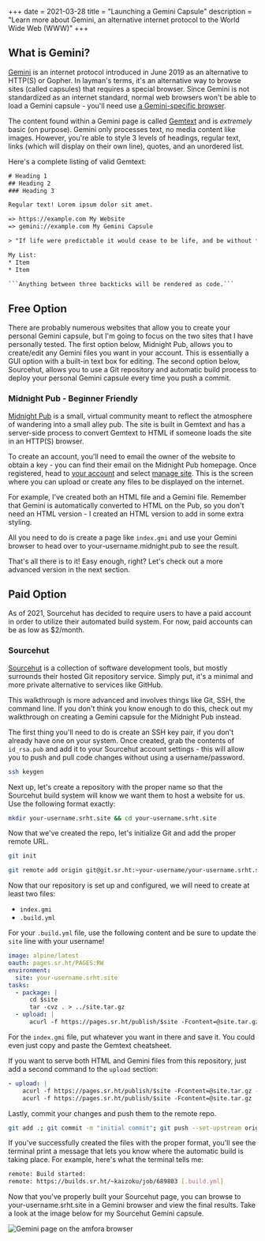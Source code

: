 +++
date = 2021-03-28
title = "Launching a Gemini Capsule"
description = "Learn more about Gemini, an alternative internet protocol to the World Wide Web (WWW)"
+++

## What is Gemini?

[Gemini](https://gemini.circumlunar.space/) is an internet protocol introduced in June 2019 as an alternative to HTTP(S) or Gopher. In layman's terms, it's an alternative way to browse sites (called capsules) that requires a special browser. Since Gemini is not standardized as an internet standard, normal web browsers won't be able to load a Gemini capsule - you'll need use [a Gemini-specific browser](https://gemini.circumlunar.space/clients.html).

The content found within a Gemini page is called [Gemtext](https://gemini.circumlunar.space/docs/cheatsheet.gmi) and is _extremely_ basic (on purpose). Gemini only processes text, no media content like images. However, you're able to style 3 levels of headings, regular text, links (which will display on their own line), quotes, and an unordered list.

Here's a complete listing of valid Gemtext:

````txt
# Heading 1
## Heading 2
### Heading 3

Regular text! Lorem ipsum dolor sit amet.

=> https://example.com My Website
=> gemini://example.com My Gemini Capsule

> "If life were predictable it would cease to be life, and be without flavor." - Eleanor Roosevelt

My List:
* Item
* Item

```Anything between three backticks will be rendered as code.```
````

## Free Option

There are probably numerous websites that allow you to create your personal Gemini capsule, but I'm going to focus on the two sites that I have personally tested. The first option below, Midnight Pub, allows you to create/edit any Gemini files you want in your account. This is essentially a GUI option with a built-in text box for editing. The second option below, Sourcehut, allows you to use a Git repository and automatic build process to deploy your personal Gemini capsule every time you push a commit.

### Midnight Pub - Beginner Friendly

[Midnight Pub](https://midnight.pub/) is a small, virtual community meant to reflect the atmosphere of wandering into a small alley pub. The site is built in Gemtext and has a server-side process to convert Gemtext to HTML if someone loads the site in an HTTP(S) browser.

To create an account, you'll need to email the owner of the website to obtain a key - you can find their email on the Midnight Pub homepage. Once registered, head to [your account](https://midnight.pub/account) and select [manage site](https://midnight.pub/site). This is the screen where you can upload or create any files to be displayed on the internet.

For example, I've created both an HTML file and a Gemini file. Remember that Gemini is automatically converted to HTML on the Pub, so you don't need an HTML version - I created an HTML version to add in some extra styling.

All you need to do is create a page like `index.gmi` and use your Gemini browser to head over to your-username.midnight.pub to see the result.

That's all there is to it! Easy enough, right? Let's check out a more advanced version in the next section.

## Paid Option

As of 2021, Sourcehut has decided to require users to have a paid account in order to utilize their automated build system. For now, paid accounts can be as low as $2/month.

### Sourcehut

[Sourcehut](https://sourcehut.org/) is a collection of software development tools, but mostly surrounds their hosted Git repository service. Simply put, it's a minimal and more private alternative to services like GitHub.

This walkthrough is more advanced and involves things like Git, SSH, the command line. If you don't think you know enough to do this, check out my walkthrough on creating a Gemini capsule for the Midnight Pub instead.

The first thing you'll need to do is create an SSH key pair, if you don't already have one on your system. Once created, grab the contents of `id_rsa.pub` and add it to your Sourcehut account settings - this will allow you to push and pull code changes without using a username/password.

```bash
ssh keygen
```

Next up, let's create a repository with the proper name so that the Sourcehut build system will know we want them to host a website for us. Use the following format exactly:

```bash
mkdir your-username.srht.site && cd your-username.srht.site
```

Now that we've created the repo, let's initialize Git and add the proper remote URL.

```bash
git init
```

```bash
git remote add origin git@git.sr.ht:~your-username/your-username.srht.site
```

Now that our repository is set up and configured, we will need to create at least two files:

- `index.gmi`
- `.build.yml`

For your `.build.yml` file, use the following content and be sure to update the `site` line with your username!

```yaml
image: alpine/latest
oauth: pages.sr.ht/PAGES:RW
environment:
  site: your-username.srht.site
tasks:
  - package: |
      cd $site
      tar -cvz . > ../site.tar.gz
  - upload: |
      acurl -f https://pages.sr.ht/publish/$site -Fcontent=@site.tar.gz -Fprotocol=GEMINI
```

For the `index.gmi` file, put whatever you want in there and save it. You could even just copy and paste the Gemtext cheatsheet.

If you want to serve both HTML and Gemini files from this repository, just add a second command to the `upload` section:

```yaml
- upload: |
    acurl -f https://pages.sr.ht/publish/$site -Fcontent=@site.tar.gz -Fprotocol=GEMINI
    acurl -f https://pages.sr.ht/publish/$site -Fcontent=@site.tar.gz
```

Lastly, commit your changes and push them to the remote repo.

```bash
git add .; git commit -m "initial commit"; git push --set-upstream origin HEAD
```

If you've successfully created the files with the proper format, you'll see the terminal print a message that lets you know where the automatic build is taking place. For example, here's what the terminal tells me:

```bash
remote: Build started:
remote: https://builds.sr.ht/~kaizoku/job/689803 [.build.yml]
```

Now that you've properly built your Sourcehut page, you can browse to your-username.srht.site in a Gemini browser and view the final results. Take a look at the image below for my Sourcehut Gemini capsule.

![Gemini page on the amfora browser](https://img.cleberg.io/blog/20210328-launching-a-gemini-capsule/amfora.png)
